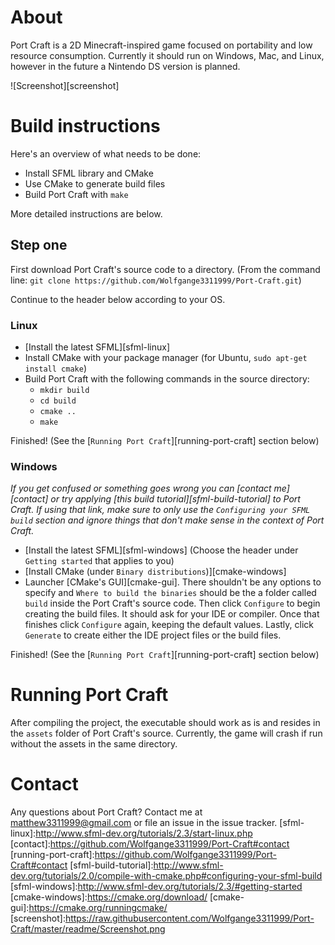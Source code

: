 # About
Port Craft is a 2D Minecraft-inspired game focused on portability and low resource consumption. Currently it should run on Windows, Mac, and Linux, however in the future a Nintendo DS version is planned.

![Screenshot][screenshot]

# Build instructions
Here's an overview of what needs to be done:
 - Install SFML library and CMake
 - Use CMake to generate build files
 - Build Port Craft with `make`

More detailed instructions are below.
## Step one
First download Port Craft's source code to a directory. (From the command line: `git clone https://github.com/Wolfgange3311999/Port-Craft.git`)

Continue to the header below according to your OS.
### Linux
 - [Install the latest SFML][sfml-linux]
 - Install CMake with your package manager (for Ubuntu, `sudo apt-get install cmake`)
 - Build Port Craft with the following commands in the source directory:
   - `mkdir build`
   - `cd build`
   - `cmake ..`
   - `make`

Finished! (See the [`Running Port Craft`][running-port-craft] section below)

### Windows
*If you get confused or something goes wrong you can [contact me][contact] or try applying [this build tutorial][sfml-build-tutorial] to Port Craft. If using that link, make sure to only use the `Configuring your SFML build` section and ignore things that don't make sense in the context of Port Craft.*
 - [Install the latest SFML][sfml-windows] (Choose the header under `Getting started` that applies to you)
 - [Install CMake (under `Binary distributions`)][cmake-windows]
 - Launcher [CMake's GUI][cmake-gui]. There shouldn't be any options to specify and `Where to build the binaries` should be the a folder called `build` inside the Port Craft's source code. Then click `Configure` to begin creating the build files. It should ask for your IDE or compiler. Once that finishes click `Configure` again, keeping the default values. Lastly, click `Generate` to create either the IDE project files or the build files.

Finished! (See the [`Running Port Craft`][running-port-craft] section below)

# Running Port Craft
After compiling the project, the executable should work as is and resides in the `assets` folder of Port Craft's source. Currently, the game will crash if run without the assets in the same directory.

# Contact
Any questions about Port Craft?
Contact me at [matthew3311999@gmail.com](mailto://matthew3311999@gmail.com) or file an issue in the issue tracker.
[sfml-linux]:http://www.sfml-dev.org/tutorials/2.3/start-linux.php
[contact]:https://github.com/Wolfgange3311999/Port-Craft#contact
[running-port-craft]:https://github.com/Wolfgange3311999/Port-Craft#contact
[sfml-build-tutorial]:http://www.sfml-dev.org/tutorials/2.0/compile-with-cmake.php#configuring-your-sfml-build
[sfml-windows]:http://www.sfml-dev.org/tutorials/2.3/#getting-started
[cmake-windows]:https://cmake.org/download/
[cmake-gui]:https://cmake.org/runningcmake/
[screenshot]:https://raw.githubusercontent.com/Wolfgange3311999/Port-Craft/master/readme/Screenshot.png
